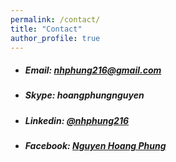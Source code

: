 ```yaml
---
permalink: /contact/
title: "Contact"
author_profile: true
---
```

- ##### Email: nhphung216@gmail.com
- ##### Skype: hoangphungnguyen
- ##### Linkedin: [@nhphung216](https://www.linkedin.com/in/nhphung216/)
- ##### Facebook: [Nguyen Hoang Phung](https://www.facebook.com/nhphung216)
